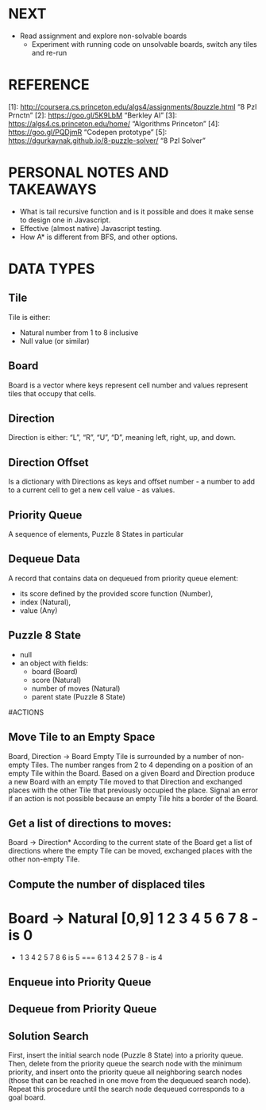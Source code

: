 ﻿# NEXT

* Read assignment and explore non-solvable boards 
   * Experiment with running code on unsolvable boards, switch any tiles and re-run

# REFERENCE

[1]: http://coursera.cs.princeton.edu/algs4/assignments/8puzzle.html “8 Pzl Prnctn”
[2]:  https://goo.gl/5K9LbM “Berkley AI”
[3]: https://algs4.cs.princeton.edu/home/ “Algorithms Princeton” 
[4]: https://goo.gl/PQDjmR “Codepen prototype”
[5]: https://dgurkaynak.github.io/8-puzzle-solver/ “8 Pzl Solver”

# PERSONAL NOTES AND TAKEAWAYS
- What is tail recursive function and is it possible and does it make sense to design one in Javascript.
- Effective (almost native) Javascript testing. 
- How A* is different from BFS, and other options. 

# DATA TYPES

## Tile 
Tile is either:
* Natural number from 1 to 8 inclusive
* Null value (or similar)

## Board 
Board is a vector where keys represent cell number and values represent tiles that occupy that cells.

## Direction 
Direction is either: “L”, “R”, “U”, “D”, meaning left, right, up, and down.

## Direction Offset 
Is a dictionary with Directions as keys and offset number - a number to add to a current cell to get a new cell value - as values.

## Priority Queue
A sequence of elements, Puzzle 8 States in particular

## Dequeue Data
A record that contains data on dequeued from priority queue element:
* its score defined by the provided score function (Number),
* index (Natural),
* value (Any)

## Puzzle 8 State
- null
- an object with fields:
    * board (Board)
    * score (Natural)
    * number of moves (Natural)
    * parent state (Puzzle 8 State) 

#ACTIONS

## Move Tile to an Empty Space 
Board, Direction -> Board
Empty Tile is surrounded by a number of non-empty Tiles. The number ranges from 2 to 4 depending on a position of an empty Tile within the Board.
Based on a given Board and Direction produce a new Board with an empty Tile moved to that Direction and exchanged places with the other Tile that previously occupied the place. Signal an error if an action is not possible because an empty Tile hits a border of the Board.

## Get a list of directions to moves: 
Board -> Direction*
According to the current state of the Board get a list of directions where the empty Tile can be moved, exchanged places with the other non-empty Tile.

## Compute the number of displaced tiles
Board -> Natural [0,9]
1 2 3
4 5 6
7 8 - is 0
===
- 1 3
4 2 5
7 8 6 is 5
===
6 1 3
4 2 5
7 8 - is 4

## Enqueue into Priority Queue

## Dequeue from Priority Queue

## Solution Search
First, insert the initial search node (Puzzle 8 State) into a priority queue. Then, delete from the priority queue the search node with the minimum priority, and insert onto the priority queue all neighboring search nodes (those that can be reached in one move from the dequeued search node). Repeat this procedure until the search node dequeued corresponds to a goal board.
